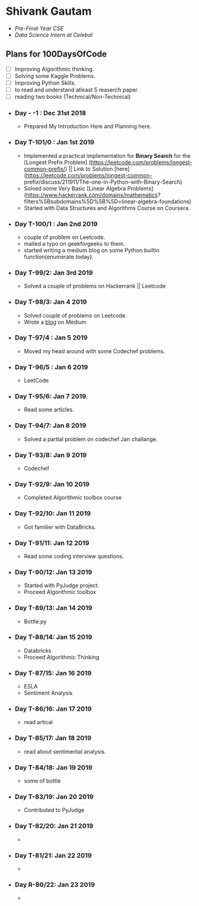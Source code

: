 # Shivank Gautam
* *Pre-Final Year CSE*
* *Data Science Intern at Celebal*

## Plans for 100DaysOfCode
- [ ] Improving Algorithmic thinking.
- [ ] Solving some Kaggle Problems.
- [ ] Improving Python Skills.
- [ ] to read and understand atleast 5 reaserch paper.
- [ ] reading two books (Technical/Non-Technical)

* ### Day - -1 : Dec 31st 2018  
  * Prepared My Introduction Here and Planning here.
* ### Day T-101/0 : Jan 1st 2019
  * Implemented a practical implementation for **Binary Search** for the [Longest Prefix Problem] (https://leetcode.com/problems/longest-common-prefix/) || Link to Solution [here](https://leetcode.com/problems/longest-common- prefix/discuss/211911/The-one-in-Python-with-Binary-Search)
  * Solved some Very Basic [Linear Algebra Problems](https://www.hackerrank.com/domains/mathematics?  filters%5Bsubdomains%5D%5B%5D=linear-algebra-foundations)
  * Started with Data Structures and Algorithms Course on Coursera.
* ### Day T-100/1 : Jan 2nd 2019
   * couple of problem on Leetcode.
   * mailed a typo on geekforgeeks to them.
   * started writing a medium blog on some Python builtin function(enumerate today).
* ### Day T-99/2: Jan 3rd 2019
  * Solved a couple of problems on Hackerrank || Leetcode
* ### Day T-98/3: Jan 4 2019
  * Solved couple of problems on Leetcode.
  * Wrote a [blog](https://medium.com/@shivankgautam/more-on-python-1621213b40de) on Medium
* ### Day T-97/4 : Jan 5 2019
  * Moved my head around with some Codechef problems.
* ### Day T-96/5 : Jan 6 2019
  * LeetCode 
* ### Day T-95/6: Jan 7 2019.
  * Read some articles.
* ### Day T-94/7: Jan 8 2019
  * Solved a partial problem on codechef Jan challange.
* ### Day T-93/8: Jan 9 2019
  * Codechef
* ### Day T-92/9: Jan 10 2019
  * Completed Algorithmic toolbox course
* ### Day T-92/10: Jan 11 2019
  * Got familier with DataBricks.
* ### Day T-91/11: Jan 12 2019
  * Read some coding interview questions.
* ### Day T-90/12: Jan 13 2019
  * Started with PyJudge project.
  * Proceed Algorithmic toolbox
* ### Day T-89/13: Jan 14 2019
  * Bottle.py
* ### Day T-88/14: Jan 15 2019
  * Databricks
  * Proceed Algorithmic Thinking
* ### Day T-87/15: Jan 16 2019
  * ESLA
  * Sentiment Analysis
* ### Day T-86/16: Jan 17 2019
  * read artical
* ### Day T-85/17: Jan 18 2019
  * read about sentimental analysis.
* ### Day T-84/18: Jan 19 2019
  * some of bottle
* ### Day T-83/19: Jan 20 2019
  * Contributed to PyJudge
* ### Day T-82/20: Jan 21 2019
  *
* ### Day T-81/21: Jan 22 2019
  *
* ### Day R-80/22: Jan 23 2019
  *
 
